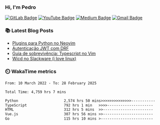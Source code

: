 ### Hi, I'm Pedro


[![GitLab Badge](https://img.shields.io/badge/-peidrao-504945?style=flat-square&logo=Gitlab&logoColor=ebdbb2&link=https://gitlab.com/peidrao)](https://gitlab.com/peidrao)
[![YouTube Badge](https://img.shields.io/badge/-PedroFonseca-d65d0e?style=flat-square&logo=youtube&logoColor=fbf1c7&link=https://www.youtube.com/c/PedroFonseca)](https://www.youtube.com/channel/UCNwiRpXEAIvKDQiGVRuHkcw)
[![Medium Badge](https://img.shields.io/badge/-@peidrao-98971a?style=flat-square&logo=Medium&logoColor=fbf1c7&link=https://medium.com/@peidrao/)](https://medium.com/@peidrao)
[![Gmail Badge](https://img.shields.io/badge/-contatopedrorn@gmail.com-b57614?style=flat-square&logo=Gmail&logoColor=fbf1c7&link=mailto:contatopedrorn@gmail.com)](mailto:contatopedrorn@gmail.com)


### :books: Latest Blog Posts

- [Plugins para Python no Neovim](https://medium.com/@peidrao/plugins-para-python-no-neovim-d588c53fa1bb)
- [Autenticação JWT com DRF](https://medium.com/@peidrao/autentica%C3%A7%C3%A3o-jwt-com-drf-295543744f63)
- [Guia de sobrevivência: Typescript no Vim](https://medium.com/@peidrao/guia-de-sobreviv%C3%AAncia-typescript-no-vim-81d514b9abaf)
- [Wicd no Slackware (i love linux)](https://www.vivaolinux.com.br/dica/Wicd-no-Slackware/)

### :timer_clock: WakaTime metrics

<!--START_SECTION:waka-->

```txt
From: 10 March 2022 - To: 28 February 2025

Total Time: 4,759 hrs 7 mins

Python                     2,574 hrs 50 mins>>>>>>>>>>>>>>-----------   54.10 %
TypeScript                 792 hrs 1 min   >>>>---------------------   16.64 %
HTML                       312 hrs 5 mins  >>-----------------------   06.56 %
Vue.js                     307 hrs 56 mins >>-----------------------   06.47 %
Go                         115 hrs 10 mins >------------------------   02.42 %
```

<!--END_SECTION:waka-->
